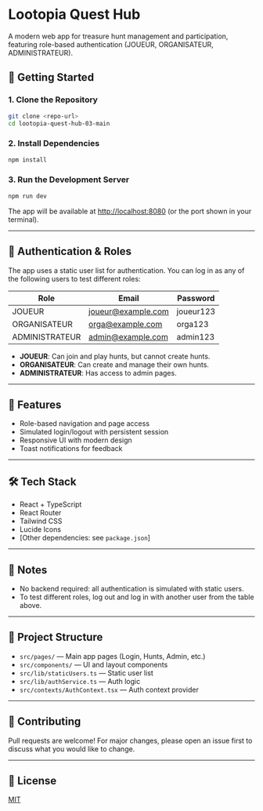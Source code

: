 # Lootopia Quest Hub

A modern web app for treasure hunt management and participation, featuring role-based authentication (JOUEUR, ORGANISATEUR, ADMINISTRATEUR).

## 🚀 Getting Started

### 1. Clone the Repository
```bash
git clone <repo-url>
cd lootopia-quest-hub-03-main
```

### 2. Install Dependencies
```bash
npm install
```

### 3. Run the Development Server
```bash
npm run dev
```

The app will be available at [http://localhost:8080](http://localhost:8080) (or the port shown in your terminal).

---

## 🔐 Authentication & Roles

The app uses a static user list for authentication. You can log in as any of the following users to test different roles:

| Role              | Email                | Password   |
|-------------------|---------------------|------------|
| JOUEUR            | joueur@example.com   | joueur123  |
| ORGANISATEUR      | orga@example.com     | orga123    |
| ADMINISTRATEUR    | admin@example.com    | admin123   |

- **JOUEUR**: Can join and play hunts, but cannot create hunts.
- **ORGANISATEUR**: Can create and manage their own hunts.
- **ADMINISTRATEUR**: Has access to admin pages.

---

## 🧭 Features
- Role-based navigation and page access
- Simulated login/logout with persistent session
- Responsive UI with modern design
- Toast notifications for feedback

---

## 🛠️ Tech Stack
- React + TypeScript
- React Router
- Tailwind CSS
- Lucide Icons
- [Other dependencies: see `package.json`]

---

## 📝 Notes
- No backend required: all authentication is simulated with static users.
- To test different roles, log out and log in with another user from the table above.

---

## 📂 Project Structure
- `src/pages/` — Main app pages (Login, Hunts, Admin, etc.)
- `src/components/` — UI and layout components
- `src/lib/staticUsers.ts` — Static user list
- `src/lib/authService.ts` — Auth logic
- `src/contexts/AuthContext.tsx` — Auth context provider

---

## 🤝 Contributing
Pull requests are welcome! For major changes, please open an issue first to discuss what you would like to change.

---

## 📄 License
[MIT](LICENSE)
